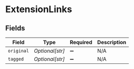 # ExtensionLinks


## Fields

| Field              | Type               | Required           | Description        |
| ------------------ | ------------------ | ------------------ | ------------------ |
| `original`         | *Optional[str]*    | :heavy_minus_sign: | N/A                |
| `tagged`           | *Optional[str]*    | :heavy_minus_sign: | N/A                |